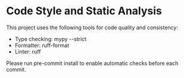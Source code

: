 # Code Style and Static Analysis
This project uses the following tools for code quality and consistency:

- Type checking: mypy --strict
- Formatter: ruff-format
- Linter: ruff

Please run pre-commit install to enable automatic checks before each commit.
